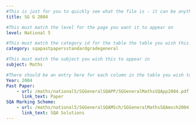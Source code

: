 ```yaml
---
#This is just for you to quickly see what the file is - it can be anything you want
title: SG G 2004

#This must match the level for the page you want it to appear on
level: National 5

#This must match the category id for the table the table you wish this to appear in
category: sqapastpapersstandardgradegeneral

#This must match the subject you wish this to appear in
subject: Maths

#There should be an entry here for each column in the table you wish to populate:
Year: 2004
Past Paper:
    - url: /maths/national5/SGGeneralSQAPP/SGGeneralMathsSQApp2004.pdf
      link_text: Paper
SQA Marking Scheme:
    - url: /maths/national5/SGGeneralSQAMSch/SGGeneralMathsSQAmsch2004.pdf
      link_text: SQA Solutions
---
```


